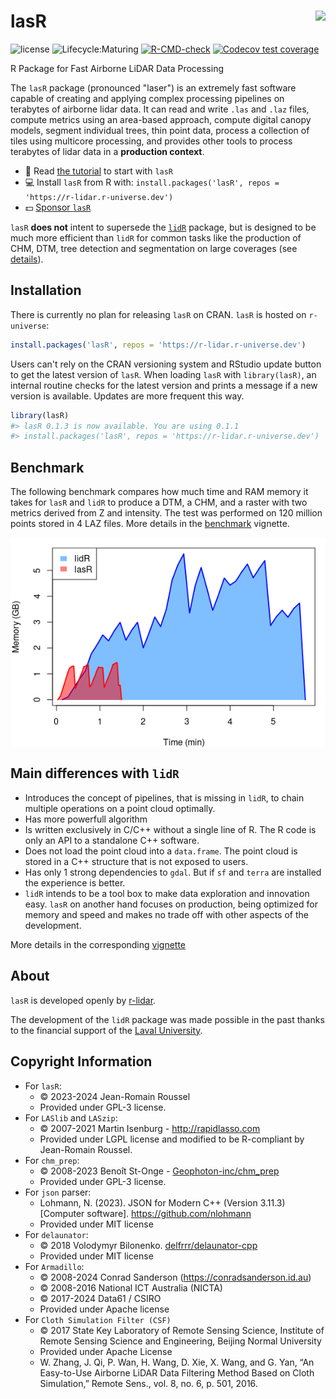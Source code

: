 lasR <img src="https://github.com/r-lidar/lasR/blob/main/man/figures/lasR200x231.png?raw=true" align="right"/>
======================================================================================================

![license](https://img.shields.io/badge/Licence-GPL--3-blue.svg)
![Lifecycle:Maturing](https://img.shields.io/badge/Lifecycle-Maturing-339999)
[![R-CMD-check](https://github.com/r-lidar/lasR/actions/workflows/R-CMD-check.yaml/badge.svg)](https://github.com/r-lidar/lasR/actions/workflows/R-CMD-check.yaml)
[![Codecov test coverage](https://codecov.io/gh/r-lidar/lasR/branch/main/graph/badge.svg)](https://app.codecov.io/gh/r-lidar/lasR?branch=main)

R Package for Fast Airborne LiDAR Data Processing

The `lasR` package (pronounced "laser") is an extremely fast software capable of creating and applying complex processing pipelines on terabytes of airborne lidar data. It can read and write `.las` and `.laz` files, compute metrics using an area-based approach, compute digital canopy models, segment individual trees, thin point data, process a collection of tiles using multicore processing, and provides other tools to process terabytes of lidar data in a **production context**.

- 📖 Read [the tutorial](https://r-lidar.github.io/lasR/articles/tutorial.html) to start with `lasR`
- 💻 Install `lasR` from R with: `install.packages('lasR', repos = 'https://r-lidar.r-universe.dev')`
- 💵 [Sponsor `lasR`](https://github.com/sponsors/Jean-Romain)

`lasR` **does not** intent to supersede the [`lidR`](https://github.com/r-lidar/lidR) package, but is designed to be much more efficient than `lidR` for common tasks like the production of CHM, DTM, tree detection and segmentation on large coverages (see [details](https://r-lidar.github.io/lasR/articles/why.html#main-differences-between-lasr-and-lidr)).

## Installation

There is currently no plan for releasing `lasR` on CRAN. `lasR` is hosted on `r-universe`:

```r
install.packages('lasR', repos = 'https://r-lidar.r-universe.dev')
```

Users can't rely on the CRAN versioning system and RStudio update button to get the latest version of `lasR`. When loading `lasR` with `library(lasR)`, an internal routine checks for the latest version and prints a message if a new version is available. Updates are more frequent this way.

```r
library(lasR)
#> lasR 0.1.3 is now available. You are using 0.1.1
#> install.packages('lasR', repos = 'https://r-lidar.r-universe.dev')
```

## Benchmark

The following benchmark compares how much time and RAM memory it takes for `lasR` and `lidR` to produce a DTM, a CHM, and a raster with two metrics derived from Z and intensity. The test was performed on 120 million points stored in 4 LAZ files. More details in the [benchmark](https://r-lidar.github.io/lasR/articles/benchmarks.html) vignette.

<img src="man/figures/readme_benchmark.png" style="display: block; margin: auto;" />

## Main differences with `lidR`

- Introduces the concept of pipelines, that is missing in `lidR`, to chain multiple operations on a point cloud optimally.
- Has more powerfull algorithm
- Is written exclusively in C/C++ without a single line of R. The R code is only an API to a standalone C++ software.
- Does not load the point cloud into a `data.frame`. The point cloud is stored in a C++ structure that is not exposed to users.
- Has only 1 strong dependencies to `gdal`. But if `sf` and  `terra` are installed the experience is better.
- `lidR` intends to be a tool box to make data exploration and innovation easy. `lasR` on another hand focuses on production, being optimized for memory and speed and makes no trade off with other aspects of the development.

More details in the corresponding [vignette](https://r-lidar.github.io/lasR/articles/why.html#main-differences-between-lasr-and-lidr)

## About

`lasR` is developed openly by [r-lidar](https://www.r-lidar.com/).

The development of the `lidR` package was made possible in the past thanks to the financial support of the [Laval University](https://www.ulaval.ca/en).

## Copyright Information

- For `lasR`:
  - © 2023-2024 Jean-Romain Roussel
  - Provided under GPL-3 license.
- For `LASlib` and `LASzip`:
  - © 2007-2021 Martin Isenburg - <http://rapidlasso.com>
  - Provided under LGPL license and modified to be R-compliant by
    Jean-Romain Roussel.
- For `chm_prep`:
  - © 2008-2023 Benoît St-Onge - [Geophoton-inc/chm_prep](https://github.com/Geophoton-inc/chm_prep)
  - Provided under GPL-3 license.
- For `json` parser:
  - Lohmann, N. (2023). JSON for Modern C++ (Version 3.11.3) [Computer software]. https://github.com/nlohmann
  - Provided under MIT license
- For `delaunator`:
  - © 2018 Volodymyr Bilonenko. [delfrrr/delaunator-cpp](https://github.com/delfrrr/delaunator-cpp)
  - Provided under MIT license
- For `Armadillo`:
  - © 2008-2024 Conrad Sanderson (https://conradsanderson.id.au)
  - © 2008-2016 National ICT Australia (NICTA)
  - © 2017-2024 Data61 / CSIRO
  - Provided under Apache license
- For `Cloth Simulation Filter (CSF)`
  - © 2017 State Key Laboratory of Remote Sensing Science, Institute of Remote Sensing Science and Engineering, Beijing Normal University
  - Provided under Apache License
  - W. Zhang, J. Qi, P. Wan, H. Wang, D. Xie, X. Wang, and G. Yan, “An Easy-to-Use Airborne LiDAR Data Filtering Method Based on Cloth Simulation,” Remote Sens., vol. 8, no. 6, p. 501, 2016.
